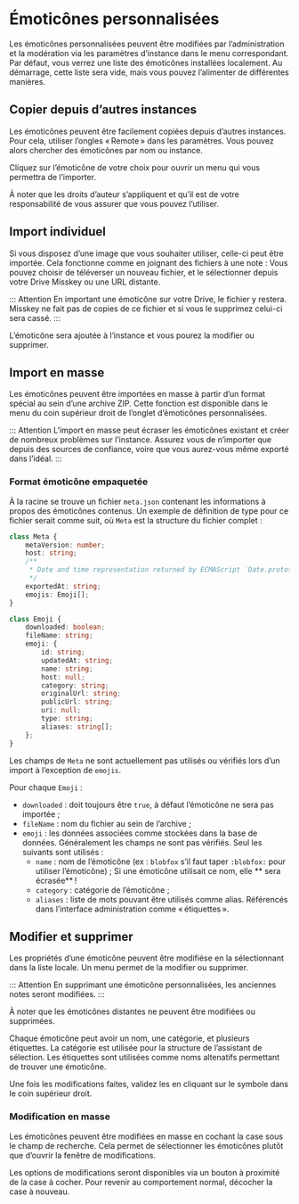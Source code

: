 # Émoticônes personnalisées

Les émoticônes personnalisées peuvent être modifiées par l’administration et la modération via les paramètres d’instance dans le menu correspondant.
Par défaut, vous verrez une liste des émoticônes installées localement.
Au démarrage, cette liste sera vide, mais vous pouvez l’alimenter de différentes manières.

## Copier depuis d’autres instances

Les émoticônes peuvent être facilement copiées depuis d’autres instances.
Pour cela, utiliser l’ongles « Remote » dans les paramètres.
Vous pouvez alors chercher des émoticônes par nom ou instance.

Cliquez sur l’émoticône de votre choix pour ouvrir un menu qui vous permettra de l’importer.

À noter que les droits d’auteur s’appliquent et qu’il est de votre responsabilité de vous assurer que vous pouvez l’utiliser.

## Import individuel

Si vous disposez d’une image que vous souhaiter utiliser, celle-ci peut être importée.
Cela fonctionne comme en joignant des fichiers à une note :
Vous pouvez choisir de téléverser un nouveau fichier, et le sélectionner depuis votre Drive Misskey ou une URL distante.

::: Attention
En important une émoticône sur votre Drive, le fichier y restera.
Misskey ne fait pas de copies de ce fichier et si vous le supprimez celui-ci sera cassé.
:::

L’émoticône sera ajoutée à l’instance et vous pourez la modifier ou supprimer.

## Import en masse

Les émoticônes peuvent être importées en masse à partir d’un format spécial au sein d’une archive ZIP.
Cette fonction est disponible dans le menu du coin supérieur droit de l’onglet d’émoticônes personnalisées.

::: Attention
L’import en masse peut écraser les émoticônes existant et créer de nombreux problèmes sur l’instance.
Assurez vous de n’importer que depuis des sources de confiance, voire que vous aurez-vous même exporté dans l’idéal.
:::

### Format émoticône empaquetée

À la racine se trouve un fichier `meta.json` contenant les informations à propos des émoticônes contenus.
Un exemple de définition de type pour ce fichier serait comme suit, où `Meta` est la structure du fichier complet :

```typescript
class Meta {
	metaVersion: number;
	host: string;
	/**
	 * Date and time representation returned by ECMAScript `Date.prototype.toString`.
	 */
	exportedAt: string;
	emojis: Emoji[];
}

class Emoji {
	downloaded: boolean;
	fileName: string;
	emoji: {
		id: string;
		updatedAt: string;
		name: string;
		host: null;
		category: string;
		originalUrl: string;
		publicUrl: string;
		uri: null;
		type: string;
		aliases: string[];
	};
}
```

Les champs de `Meta` ne sont actuellement pas utilisés ou vérifiés lors d’un import à l’exception de `emojis`.

Pour chaque `Emoji` :
- `downloaded` : doit toujours être `true`, à défaut l’émoticône ne sera pas importée ;
- `fileName` : nom du fichier au sein de l’archive ;
- `emoji` : les données associées comme stockées dans la base de données. Généralement les champs ne sont pas vérifiés.
Seul les suivants sont utilisés :
  - `name` : nom de l’émoticône (ex : `blobfox` s’il faut taper `:blobfox:` pour utiliser l’émoticône) ;
    Si une émoticône utilisait ce nom, elle ** sera écrasée** !
  - `category` : catégorie de l’émoticône ;
  - `aliases` : liste de mots pouvant être utilisés comme alias. Référencés dans l’interface administration comme « étiquettes ».

## Modifier et supprimer

Les propriétés d’une émoticône peuvent être modifiése en la sélectionnant dans la liste locale.
Un menu permet de la modifier ou supprimer.

::: Attention
En supprimant une émoticône personnalisées, les anciennes notes seront modifiées.
:::

À noter que les émoticônes distantes ne peuvent être modifiées ou supprimées.

Chaque émoticône peut avoir un nom, une catégorie, et plusieurs étiquettes.
La catégorie est utilisée pour la structure de l’assistant de sélection.
Les étiquettes sont utilisées comme noms altenatifs permettant de trouver une émoticône.

Une fois les modifications faites, validez les en cliquant sur le symbole dans le coin supérieur droit.

### Modification en masse

Les émoticônes peuvent être modifiées en masse en cochant la case sous le champ de recherche.
Cela permet de sélectionner les émoticônes plutôt que d’ouvrir la fenêtre de modifications.

Les options de modifications seront disponibles via un bouton à proximité de la case à cocher.
Pour revenir au comportement normal, décocher la case à nouveau.
